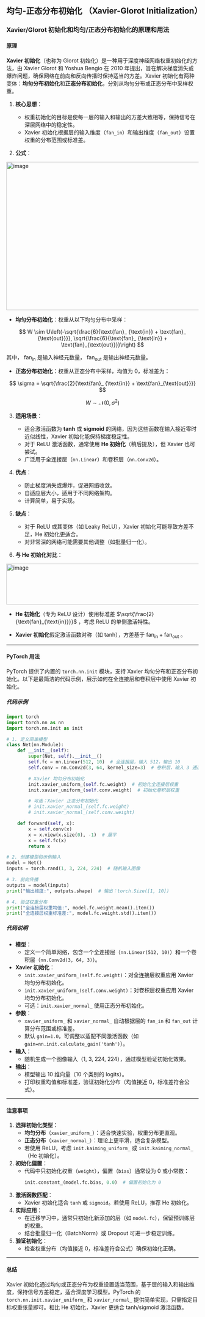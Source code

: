 ## 均匀-正态分布初始化 （Xavier-Glorot Initialization）
### Xavier/Glorot 初始化和均匀/正态分布初始化的原理和用法

#### **原理**
**Xavier 初始化**（也称为 Glorot 初始化）是一种用于深度神经网络权重初始化的方法，由 Xavier Glorot 和 Yoshua Bengio 在 2010 年提出，旨在解决梯度消失或爆炸问题，确保网络在前向和反向传播时保持适当的方差。Xavier 初始化有两种变体：**均匀分布初始化**和**正态分布初始化**，分别从均匀分布或正态分布中采样权重。

1. **核心思想**：
   - 权重初始化的目标是使每一层的输入和输出的方差大致相等，保持信号在深层网络中的稳定性。
   - Xavier 初始化根据层的输入维度（`fan_in`）和输出维度（`fan_out`）设置权重的分布范围或标准差。

2. **公式**：
<img width="809" height="388" alt="image" src="https://github.com/user-attachments/assets/6f88cc62-a351-43e1-8334-c6dbbefaf00a" />


* **均匀分布初始化**：权重从以下均匀分布中采样：

$$
W \sim U\left(-\sqrt{\frac{6}{\text{fan}_ {\text{in}} + \text{fan}_ {\text{out}}}},  \sqrt{\frac{6}{\text{fan}_ {\text{in}} + \text{fan}_{\text{out}}}}\right)
$$

  其中， $\text{fan}_ {\text{in}}$ 是输入神经元数量， $\text{fan}_ {\text{out}}$ 是输出神经元数量。

* **正态分布初始化**：权重从正态分布中采样，均值为 0，标准差为：

$$
\sigma = \sqrt{\frac{2}{\text{fan}_ {\text{in}} + \text{fan}_{\text{out}}}}
$$

$$
W \sim \mathcal{N}(0, \sigma^2)
$$




3. **适用场景**：
   - 适合激活函数为 **tanh** 或 **sigmoid** 的网络，因为这些函数在输入接近零时近似线性，Xavier 初始化能保持梯度稳定性。
   - 对于 ReLU 激活函数，通常使用 **He 初始化**（稍后提及），但 Xavier 也可尝试。
   - 广泛用于全连接层（`nn.Linear`）和卷积层（`nn.Conv2d`）。

4. **优点**：
   - 防止梯度消失或爆炸，促进网络收敛。
   - 自适应层大小，适用于不同网络架构。
   - 计算简单，易于实现。

5. **缺点**：
   - 对于 ReLU 或其变体（如 Leaky ReLU），Xavier 初始化可能导致方差不足，He 初始化更适合。
   - 对非常深的网络可能需要其他调整（如批量归一化）。

6. **与 He 初始化对比**：
<img width="779" height="107" alt="image" src="https://github.com/user-attachments/assets/4db2d23b-4d1d-471b-b3a6-b5111b4d76d4" />


* **He 初始化**（专为 ReLU 设计）使用标准差 $\sqrt{\frac{2}{\text{fan}_{\text{in}}}}$ ，考虑 ReLU 的单侧激活特性。

* **Xavier 初始化**假定激活函数对称（如 tanh），方差基于 $\text{fan}_ {\text{in}} + \text{fan}_{\text{out}}$ 。




---

#### **PyTorch 用法**
PyTorch 提供了内置的 `torch.nn.init` 模块，支持 Xavier 均匀分布和正态分布初始化。以下是最简洁的代码示例，展示如何在全连接层和卷积层中使用 Xavier 初始化。

##### **代码示例**
```python
import torch
import torch.nn as nn
import torch.nn.init as init

# 1. 定义简单模型
class Net(nn.Module):
    def __init__(self):
        super(Net, self).__init__()
        self.fc = nn.Linear(512, 10)  # 全连接层，输入 512，输出 10
        self.conv = nn.Conv2d(3, 64, kernel_size=3)  # 卷积层，输入 3 通道，输出 64 通道

        # Xavier 均匀分布初始化
        init.xavier_uniform_(self.fc.weight)  # 初始化全连接层权重
        init.xavier_uniform_(self.conv.weight)  # 初始化卷积层权重

        # 可选：Xavier 正态分布初始化
        # init.xavier_normal_(self.fc.weight)
        # init.xavier_normal_(self.conv.weight)

    def forward(self, x):
        x = self.conv(x)
        x = x.view(x.size(0), -1)  # 展平
        x = self.fc(x)
        return x

# 2. 创建模型和示例输入
model = Net()
inputs = torch.rand(1, 3, 224, 224)  # 随机输入图像

# 3. 前向传播
outputs = model(inputs)
print("输出维度:", outputs.shape)  # 输出：torch.Size([1, 10])

# 4. 验证权重分布
print("全连接层权重均值:", model.fc.weight.mean().item())
print("全连接层权重标准差:", model.fc.weight.std().item())
```

##### **代码说明**
- **模型**：
  - 定义一个简单网络，包含一个全连接层（`nn.Linear(512, 10)`）和一个卷积层（`nn.Conv2d(3, 64, 3)`）。
- **Xavier 初始化**：
  - `init.xavier_uniform_(self.fc.weight)`：对全连接层权重应用 Xavier 均匀分布初始化。
  - `init.xavier_uniform_(self.conv.weight)`：对卷积层权重应用 Xavier 均匀分布初始化。
  - 可选：`init.xavier_normal_` 使用正态分布初始化。
- **参数**：
  - `xavier_uniform_` 和 `xavier_normal_` 自动根据层的 `fan_in` 和 `fan_out` 计算分布范围或标准差。
  - 默认 `gain=1.0`，可调整以适配不同激活函数（如 `gain=nn.init.calculate_gain('tanh')`）。
- **输入**：
  - 随机生成一个图像输入（1, 3, 224, 224），通过模型验证初始化效果。
- **输出**：
  - 模型输出 10 维向量（10 个类别的 logits）。
  - 打印权重均值和标准差，验证初始化分布（均值接近 0，标准差符合公式）。

---

#### **注意事项**
1. **选择初始化类型**：
   - **均匀分布**（`xavier_uniform_`）：适合快速实验，权重分布更直观。
   - **正态分布**（`xavier_normal_`）：理论上更平滑，适合复杂模型。
   - 若使用 ReLU，考虑 `init.kaiming_uniform_` 或 `init.kaiming_normal_`（He 初始化）。
2. **初始化偏置**：
   - 代码中只初始化权重（`weight`），偏置（`bias`）通常设为 0 或小常数：
     ```python
     init.constant_(model.fc.bias, 0.0)  # 偏置初始化为 0
     ```
3. **激活函数匹配**：
   - Xavier 初始化适合 `tanh` 或 `sigmoid`。若使用 ReLU，推荐 He 初始化。
4. **实际应用**：
   - 在迁移学习中，通常只初始化新添加的层（如 `model.fc`），保留预训练层的权重。
   - 结合批量归一化（BatchNorm）或 Dropout 可进一步稳定训练。
5. **验证初始化**：
   - 检查权重分布（均值接近 0，标准差符合公式）确保初始化正确。

---

#### **总结**
Xavier 初始化通过均匀或正态分布为权重设置适当范围，基于层的输入和输出维度，保持信号方差稳定，适合深度学习模型。PyTorch 的 `torch.nn.init.xavier_uniform_` 和 `xavier_normal_` 提供简单实现，只需指定目标权重张量即可。相比 He 初始化，Xavier 更适合 tanh/sigmoid 激活函数。

